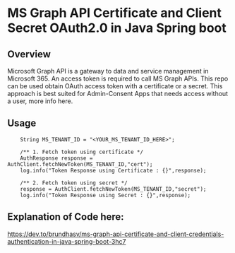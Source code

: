 # MS Graph API Certificate and Client Secret OAuth2.0 in Java Spring boot

## Overview

Microsoft Graph API is a gateway to data and service management in Microsoft 365. An access token is required to call MS Graph APIs. This repo can be used obtain OAuth access token with a certificate or a secret. This approach is best suited for Admin-Consent Apps that needs access without a user, more info here.

## Usage

        String MS_TENANT_ID = "<YOUR_MS_TENANT_ID_HERE>";

        /** 1. Fetch token using certificate */
        AuthResponse response = AuthClient.fetchNewToken(MS_TENANT_ID,"cert");
        log.info("Token Response using Certificate : {}",response);

        /** 2. Fetch token using secret */
        response = AuthClient.fetchNewToken(MS_TENANT_ID,"secret");
        log.info("Token Response using Secret : {}",response);

## Explanation of Code here:

https://dev.to/brundhasv/ms-graph-api-certificate-and-client-credentials-authentication-in-java-spring-boot-3hc7

